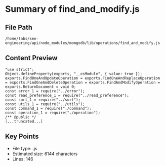 # Summary of find_and_modify.js
  
## File Path
`/home/tabs/seo-engineering/api/node_modules/mongodb/lib/operations/find_and_modify.js`

## Content Preview
```
"use strict";
Object.defineProperty(exports, "__esModule", { value: true });
exports.FindOneAndUpdateOperation = exports.FindOneAndReplaceOperation = exports.FindOneAndDeleteOperation = exports.FindAndModifyOperation = exports.ReturnDocument = void 0;
const error_1 = require("../error");
const read_preference_1 = require("../read_preference");
const sort_1 = require("../sort");
const utils_1 = require("../utils");
const command_1 = require("./command");
const operation_1 = require("./operation");
/** @public */
[...truncated...]
```

## Key Points
- File type: .js
- Estimated size: 6144 characters
- Lines: 146
